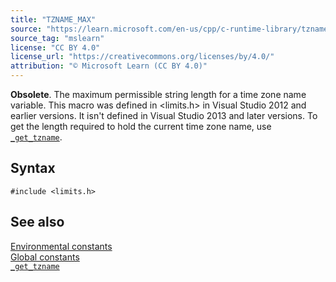 ```yaml
---
title: "TZNAME_MAX"
source: "https://learn.microsoft.com/en-us/cpp/c-runtime-library/tzname-max?view=msvc-170"
source_tag: "mslearn"
license: "CC BY 4.0"
license_url: "https://creativecommons.org/licenses/by/4.0/"
attribution: "© Microsoft Learn (CC BY 4.0)"
---
```

**Obsolete**. The maximum permissible string length for a time zone name variable. This macro was defined in <limits.h> in Visual Studio 2012 and earlier versions. It isn't defined in Visual Studio 2013 and later versions. To get the length required to hold the current time zone name, use [`_get_tzname`](https://learn.microsoft.com/en-us/cpp/c-runtime-library/reference/get-tzname?view=msvc-170).

## Syntax

```
#include <limits.h>
```

## See also

[Environmental constants](https://learn.microsoft.com/en-us/cpp/c-runtime-library/environmental-constants?view=msvc-170)  
[Global constants](https://learn.microsoft.com/en-us/cpp/c-runtime-library/global-constants?view=msvc-170)  
[`_get_tzname`](https://learn.microsoft.com/en-us/cpp/c-runtime-library/reference/get-tzname?view=msvc-170)